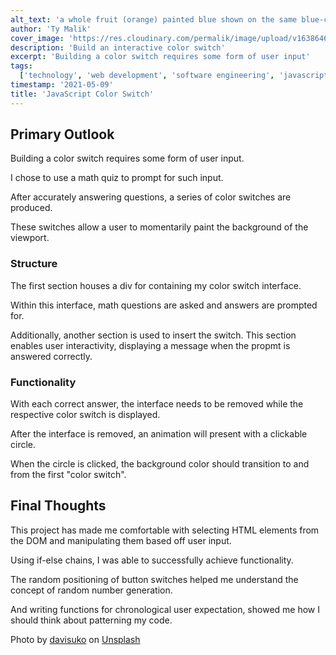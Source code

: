 ```yaml
---
alt_text: 'a whole fruit (orange) painted blue shown on the same blue-colored background'
author: 'Ty Malik'
cover_image: 'https://res.cloudinary.com/permalik/image/upload/v1638646470/article_0004_js_color_switch.png'
description: 'Build an interactive color switch'
excerpt: 'Building a color switch requires some form of user input'
tags:
  ['technology', 'web development', 'software engineering', 'javascript', 'css']
timestamp: '2021-05-09'
title: 'JavaScript Color Switch'
---
```


## Primary Outlook

Building a color switch requires some form of user input.

I chose to use a math quiz to prompt for such input.

After accurately answering questions, a series of color switches are produced.

These switches allow a user to momentarily paint the background of the viewport.

### Structure

The first section houses a div for containing my color switch interface.

Within this interface, math questions are asked and answers are prompted for.

Additionally, another section is used to insert the switch. This section enables user interactivity, displaying a message when the propmt is answered correctly.

### Functionality

With each correct answer, the interface needs to be removed while the respective color switch is displayed.

After the interface is removed, an animation will present with a clickable circle.

When the circle is clicked, the background color should transition to and from the first "color switch".

## Final Thoughts

This project has made me comfortable with selecting HTML elements from the DOM and manipulating them based off user input.

Using if-else chains, I was able to successfully achieve functionality.

The random positioning of button switches helped me understand the concept of random number generation.

And writing functions for chronological user expectation, showed me how I should think about patterning my code.

Photo by <a href="https://unsplash.com/@davisuko?utm_source=unsplash&utm_medium=referral&utm_content=creditCopyText">davisuko</a> on <a href="https://unsplash.com/s/photos/color-swap?utm_source=unsplash&utm_medium=referral&utm_content=creditCopyText">Unsplash</a>
